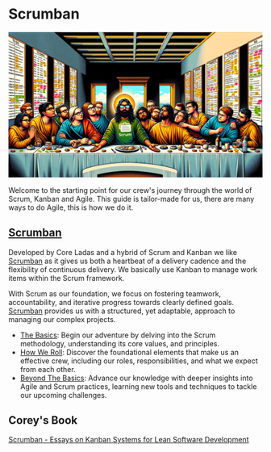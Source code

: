 # Scrumban

![Scrum](../../assets/images/scrum.webp)

Welcome to the starting point for our crew's journey through the world of Scrum, Kanban and Agile. This guide is tailor-made for us, there are many ways to do Agile, this is how we do it.

## [Scrumban](https://www.agilealliance.org/scrumban/)

Developed by Core Ladas and a hybrid of Scrum and Kanban we like [Scrumban](https://www.agilealliance.org/scrumban/) as it gives us both a heartbeat of a delivery cadence and the flexibility of continuous delivery. We basically use Kanban to manage work items within the Scrum framework.

With Scrum as our foundation, we focus on fostering teamwork, accountability, and iterative progress towards clearly defined goals. [Scrumban](https://www.agilealliance.org/scrumban/) provides us with a structured, yet adaptable, approach to managing our complex projects.

- [The Basics](./basics/backlog_management.md): Begin our adventure by delving into the Scrum methodology, understanding its core values, and principles.
- [How We Roll](./how_we_roll/how_we_roll.md): Discover the foundational elements that make us an effective crew, including our roles, responsibilities, and what we expect from each other.
- [Beyond The Basics](./beyond_the_basics/backlog_management/backlog_management.md): Advance our knowledge with deeper insights into Agile and Scrum practices, learning new tools and techniques to tackle our upcoming challenges.

## Corey's Book

[Scrumban - Essays on Kanban Systems for Lean Software Development](https://www.amazon.com/Scrumban-Systems-Software-Development-Cooperandi/dp/0578002140/)
